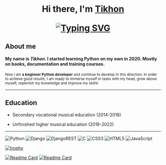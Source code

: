 <h1 align="center">Hi there, I'm <a href="#" target="_blank">Tikhon</a> 

<!-- <h3 align="center">Novice developer from Moscow 🇷🇺</h3> -->

[![Typing SVG](https://readme-typing-svg.herokuapp.com?font=Markdown+Font+&size=25&pause=1000&color=808080&center=true&vCenter=true&multiline=true&width=435&lines=Beginner+Python+developer)](https://git.io/typing-svg)
  
## About me
#### My name is *Tikhon*. I started learning Python on my own in 2020. Mostly on books, documentation and training courses.
<sup>Now I am **a beginner Python developer** and continue to develop in this direction. In order to achieve good results, I am ready to immerse myself in tasks with my head, grow above myself, replenish my knowledge and improve my skills! </sup>
<hr>
  
## Education
  - Secondary vocational musical education (2014-2018)
  
  - Unfinished higher musical education (2018-2022)

<!-- ## Skills / Knowledge
  - Read books:
    - First book -->
  
<hr>
  


<!-- ## About me
#### My name is *Tikhon*. I started learning Python on my own in 2020. Mostly on books, documentation and training courses.

<sup>Now I am **a beginner Python developer** and continue to develop in this direction. In order to achieve good results, I am ready to immerse myself in tasks with my head, grow above myself, replenish my knowledge and improve my skills! </sup>
<hr> -->

<div style="display: inline">
<image src="https://img.shields.io/badge/python-3670A0?style=for-the-badge&logo=python&logoColor=ffdd54" alt="Python">
<image src="https://img.shields.io/badge/django-%23092E20.svg?style=for-the-badge&logo=django&logoColor=white" alt="Django">
<image src="https://img.shields.io/badge/DJANGO-REST-ff1709?style=for-the-badge&logo=django&logoColor=white&color=ff1709&labelColor=gray" alt="DjangoREST">
<image src="https://img.shields.io/badge/c-%2300599C.svg?style=for-the-badge&logo=c&logoColor=white" alt="C">
<image src="https://img.shields.io/badge/css3-%231572B6.svg?style=for-the-badge&logo=css3&logoColor=white" alt="CSS3">
<image src="https://img.shields.io/badge/html5-%23E34F26.svg?style=for-the-badge&logo=html5&logoColor=white" alt="HTML5">
<image src="https://img.shields.io/badge/javascript-%23323330.svg?style=for-the-badge&logo=javascript&logoColor=%23F7DF1E" alt="JavaScript">
  
</div>

[![trophy](https://github-profile-trophy.vercel.app/?username=Tixon-noxit)](https://github.com/ryo-ma/github-profile-trophy)

[![Readme Card](https://github-readme-stats.vercel.app/api/pin/?username=Tixon-noxit&repo=LockerBox)](https://github.com/anuraghazra/github-readme-stats)
[![Readme Card](https://github-readme-stats.vercel.app/api/pin/?username=Tixon-noxit&repo=Sait_designer_portfolio)](https://github.com/anuraghazra/github-readme-stats)
  
